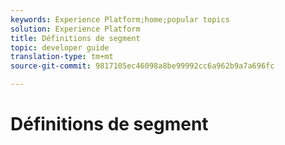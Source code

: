 ```yaml
---
keywords: Experience Platform;home;popular topics
solution: Experience Platform
title: Définitions de segment
topic: developer guide
translation-type: tm+mt
source-git-commit: 9817105ec46098a8be99992cc6a962b9a7a696fc

---
```



# Définitions de segment
